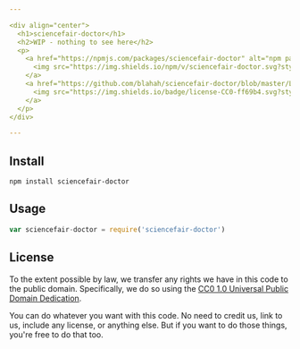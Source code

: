 ```yaml
---

<div align="center">
  <h1>sciencefair-doctor</h1>
  <h2>WIP - nothing to see here</h2>
  <p>
    <a href="https://npmjs.com/packages/sciencefair-doctor" alt="npm package">
      <img src="https://img.shields.io/npm/v/sciencefair-doctor.svg?style=flat-square">
    </a>
    <a href="https://github.com/blahah/sciencefair-doctor/blob/master/LICENSE" alt="CC0 public domain">
      <img src="https://img.shields.io/badge/license-CC0-ff69b4.svg?style=flat-square">
    </a>
  </p>
</div>

---
```


## Install

```
npm install sciencefair-doctor
```

## Usage

``` js
var sciencefair-doctor = require('sciencefair-doctor')
```

## License

To the extent possible by law, we transfer any rights we have in this code to the public domain. Specifically, we do so using the [CC0 1.0 Universal Public Domain Dedication](https://creativecommons.org/publicdomain/zero/1.0/).

You can do whatever you want with this code. No need to credit us, link to us, include any license, or anything else. But if you want to do those things, you're free to do that too.
